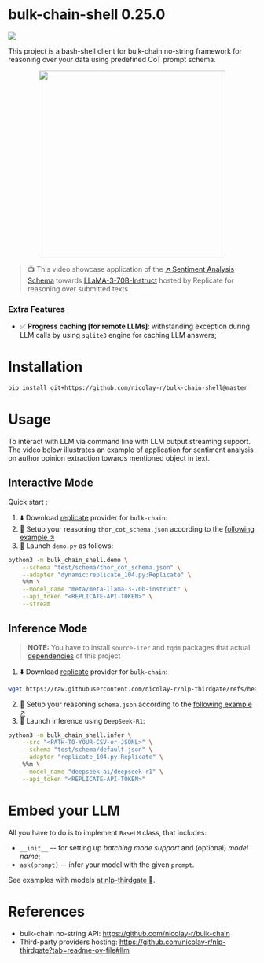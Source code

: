 # bulk-chain-shell 0.25.0
![](https://img.shields.io/badge/Python-3.9-brightgreen.svg)

This project is a bash-shell client for bulk-chain no-string framework for reasoning over your data using predefined CoT prompt schema.

<p align="center">
    <img src="https://github.com/user-attachments/assets/0cc8fdcb-6ddb-44a3-8f05-d76250ae6423" width="380" height="auto"/>
</p>

> 📺 This video showcase application of the [↗️ Sentiment Analysis Schema](https://github.com/nicolay-r/bulk-chain/blob/master/test/schema/thor_cot_schema.json) towards [LLaMA-3-70B-Instruct](https://replicate.com/meta/meta-llama-3-70b-instruct) hosted by Replicate for reasoning over submitted texts

### Extra Features
* ✅ **Progress caching [for remote LLMs]**: withstanding exception during LLM calls by using `sqlite3` engine for caching LLM answers;

# Installation

```bash
pip install git+https://github.com/nicolay-r/bulk-chain-shell@master
```

# Usage

To interact with LLM via command line with LLM output streaming support.
The video below illustrates an example of application for sentiment analysis on author opinion extraction towards mentioned object in text.

## Interactive Mode

Quick start :
1. ⬇️ Download [replicate](https://replicate.com/) provider for `bulk-chain`:
2. 📜 Setup your reasoning `thor_cot_schema.json` according to the [following example ↗️](test/schema/thor_cot_schema.json)
3. 🚀 Launch `demo.py` as follows:
```bash
python3 -m bulk_chain_shell.demo \
    --schema "test/schema/thor_cot_schema.json" \
    --adapter "dynamic:replicate_104.py:Replicate" \
    %%m \
    --model_name "meta/meta-llama-3-70b-instruct" \
    --api_token "<REPLICATE-API-TOKEN>" \
    --stream
```

## Inference Mode

> **NOTE:** You have to install `source-iter` and `tqdm` packages that actual [dependencies](dependencies.txt) of this project

1. ⬇️ Download [replicate](https://replicate.com/) provider for `bulk-chain`:
```bash
wget https://raw.githubusercontent.com/nicolay-r/nlp-thirdgate/refs/heads/master/llm/replicate_104.py
```
2. 📜 Setup your reasoning `schema.json` according to the [following example ↗️](test/schema/default.json)
3. 🚀 Launch inference using `DeepSeek-R1`:
```bash
python3 -m bulk_chain_shell.infer \
    --src "<PATH-TO-YOUR-CSV-or-JSONL>" \
    --schema "test/schema/default.json" \
    --adapter "replicate_104.py:Replicate" \
    %%m \
    --model_name "deepseek-ai/deepseek-r1" \
    --api_token "<REPLICATE-API-TOKEN>"
```

# Embed your LLM

All you have to do is to implement `BaseLM` class, that includes:
* `__init__` -- for setting up *batching mode support* and (optional) *model name*;
* `ask(prompt)` -- infer your model with the given `prompt`.

See examples with models [at nlp-thirdgate 🌌](https://github.com/nicolay-r/nlp-thirdgate?tab=readme-ov-file#llm).

# References

* bulk-chain no-string API: https://github.com/nicolay-r/bulk-chain
* Third-party providers hosting: https://github.com/nicolay-r/nlp-thirdgate?tab=readme-ov-file#llm